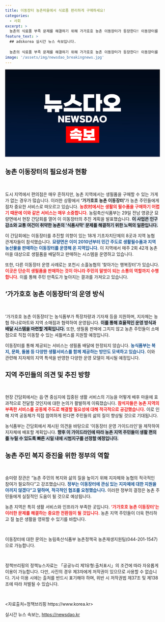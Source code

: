 ```yaml
---
title: 이동장터 농촌마을에서 식료품 편리하게 구매하세요!
categories:
  - 사회
excerpt: >
  농촌의 식료품 부족 문제를 해결하기 위해 가가호호 농촌 이동장터가 등장한다! 이동장터를 통해 생필품과 지역 농산물을 쉽게 구입하고, 주민 간 소통의 장도 마련된다. 농림축산식품부는 이를 통해 농촌 주민의 복지와 삶의 질을 높이고자 한다.
feature_text: >
  ## adskorea 실시간 뉴스 속보입니다.

  농촌의 식료품 부족 문제를 해결하기 위해 가가호호 농촌 이동장터가 등장한다! 이동장터를 통해 생필품과 지역 농산물을 쉽게 구입하고, 주민 간 소통의 장도 마련된다. 농림축산식품부는 이를 통해 농촌 주민의 복지와 삶의 질을 높이고자 한다.
image: '/assets/img/newsdao_breakingnews.jpg'
---
```


<p><img src="/assets/img/newsdao_breakingnews.jpg" alt="adskorea 속보" /></p>

<h2 data-ke-size="size26">농촌 이동장터의 필요성과 현황</h2>

<p data-ke-size="size16">&nbsp;</p>

<p>도시 지역에서 편의점은 매우 흔하지만, 농촌 지역에서는 생필품을 구매할 수 있는 가게가 없는 경우가 많습니다. 이러한 상황에서 <strong>‘가가호호 농촌 이동장터’</strong>가 농촌 주민들에게 점차 중요한 서비스로 떠오르고 있습니다. <b><span style="color: #ee2323;">농农村에서는 생활의 필수품을 구매하기 어렵기 때문에 이와 같은 서비스는 매우 소중합니다.</span></b> 농림축산식품부는 29일 전남 영광군 묘량면에서 현장 간담회를 열어 이 이동장터의 추진 계획을 발표했습니다. <b><span style="background-color: #21538527;">이 사업은 인구 감소와 교통 여건이 취약한 농촌의 '식품사막' 문제를 해결하기 위한 노력의 일환입니다.</span></b></p>

<p>이 간담회에는 이동장터를 추진할 의향이 있는 18개 기초자치단체의 8곳과 지역 농협 관계자들이 참석했습니다. <b><span style="color: #1a5490;">묘량면은 이미 2010년부터 민간 주도로 생활필수품과 지역 농산물을 판매하는 이동장터를 운영해 온 지역입니다.</span></b> 이 지역에서 매주 2회 42개 농촌마을 대상으로 생필품을 배달하고 판매하는 시스템을 운영하고 있습니다. </p>

<p>또한, 다른 이동장터 운영 사례로는 포천시 소흘농협의 ‘찾아가는 행복장터’가 있습니다. <b><span style="color: #ee2323;">이곳은 단순히 생필품을 판매하는 것이 아니라 주민의 말벗이 되는 소통의 역할까지 수행합니다.</span></b> 이를 통해 주민 만족도가 높아지는 결과를 가져오고 있습니다.</p>

<h2 data-ke-size="size26">‘가가호호 농촌 이동장터’의 운영 방식</h2>

<p data-ke-size="size16">&nbsp;</p>

<p>‘가가호호 농촌 이동장터’는 농식품부가 특장차량과 기자재 등을 지원하며, 지자체는 농협 하나로마트와 지역 소매점과 협력하여 운영됩니다. <b><span style="background-color: #21538527;">이를 통해 효율적인 운영 방식과 배달 시스템을 마련할 계획입니다.</span></b> 또한, 생필품 판매에 그치지 않고 농촌 주민들이 소매점으로 직접 이동할 수 있는 셔틀버스를 지원할 예정입니다. </p>

<p>이동장터를 통해 제공되는 서비스는 생필품 배달에 한정되지 않습니다. <b><span style="color: #1a5490;">농식품부는 복지, 문화, 돌봄 등 다양한 생활서비스를 함께 제공하는 방안도 모색하고 있습니다.</span></b> 이와 관련해 지자체의 지역 특색을 반영한 다양한 운영 모델이 제시될 예정입니다.</p>

<h2 data-ke-size="size26">지역 주민들의 의견 및 추진 방향</h2>

<p data-ke-size="size16">&nbsp;</p>

<p>현장 간담회에서는 읍·면 중심지에 집중된 생활 서비스의 기능을 어떻게 배후 마을에 효과적으로 전달할 것인지에 대한 논의가 활발하게 이뤄졌습니다. <b><span style="color: #ee2323;">참석자들은 농촌 지역의 부족한 서비스를 공동체 주도로 해결할 필요성에 대해 적극적으로 공감했습니다.</span></b> 이로 인해 지역 공동체가 직접 참여하게 된다면 주민들의 삶의 질이 향상될 것으로 기대됩니다.</p>

<p>농식품부는 간담회에서 제시된 의견을 바탕으로 ‘이동장터 운영 가이드라인’을 제작하여 지자체에 배포할 계획입니다. <b><span style="background-color: #21538527;">향후 이 가이드라인에 따라 농촌 지역 주민들이 생활 편의를 누릴 수 있도록 빠른 시일 내에 시범지구를 선정할 예정입니다.</span></b></p>

<h2 data-ke-size="size26">농촌 주민 복지 증진을 위한 정부의 역할</h2>

<p data-ke-size="size16">&nbsp;</p>

<p>송미령 장관은 “농촌 주민의 복지와 삶의 질을 높이기 위해 지자체와 농협의 적극적인 참여가 필요하다”고 강조했습니다. <b><span style="color: #1a5490;">정부는 이동장터에 관심 있는 지자체에 대한 지원을 아끼지 않겠다”고 말하며, 적극적인 협조를 요청했습니다.</span></b> 이러한 정부의 결정은 농촌 주민들에게 실질적인 도움이 될 것으로 예상됩니다.</p>

<p>농촌 지역은 특히 생활 서비스와 인프라가 부족한 곳입니다. <b><span style="color: #ee2323;">‘가가호호 농촌 이동장터’는 이러한 문제를 해결하는 중요한 전환점이 될 것입니다.</span></b> 농촌 지역 주민들이 더욱 편리하고 질 높은 생활을 영위할 수 있기를 바랍니다. </p>

<p data-ke-size="size16">&nbsp;</p> 

<p>이동장터에 대한 문의는 농림축산식품부 농촌정책국 농촌재생지원팀(044-201-1547)으로 가능합니다. </p>

<p data-ke-size="size16">&nbsp;</p>

<p>정책브리핑의 정책뉴스자료는 「공공누리 제1유형:출처표시」의 조건에 따라 자유롭게 이용이 가능합니다. 다만, 사진의 경우 제3자에게 저작권이 있으므로 사용할 수 없습니다. 기사 이용 시에는 출처를 반드시 표기해야 하며, 위반 시 저작권법 제37조 및 제138조에 따라 처벌될 수 있습니다. </p>

<p data-ke-size="size16">&nbsp;</p>

<p>&lt;자료출처=정책브리핑 https://www.korea.kr></p>
실시간 뉴스 속보는, <a href="https://newsdao.kr" rel="dofollow">https://newsdao.kr</a>


